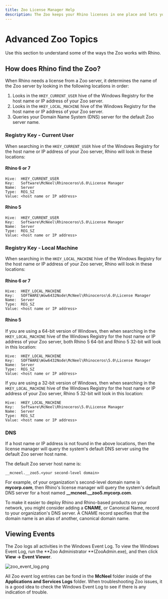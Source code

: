```yaml
---
title: Zoo License Manager Help
description: The Zoo keeps your Rhino licenses in one place and lets you share them with Rhino users on your network.
---
```

# Advanced Zoo Topics

Use this section to understand some of the ways the Zoo works with Rhino.

## How does Rhino find the Zoo?

When Rhino needs a license from a Zoo server, it determines the name of the Zoo server by looking in the following locations in order:

1. Looks in the ```HKEY_CURRENT_USER``` hive of the Windows Registry for the host name or IP address of your Zoo server.
2. Looks in the ```HKEY_LOCAL_MACHINE``` hive of the Windows Registry for the host name or IP address of your Zoo server.
3. Queries your Domain Name System (DNS) server for the default Zoo server name.

###  Registry Key - Current User

When searching in the ```HKEY_CURRENT_USER``` hive of the Windows Registry for the host name or IP address of your Zoo server, Rhino will look in these locations:

#### Rhino 6 or 7

```
Hive:  HKEY_CURRENT_USER
Key:   Software\McNeel\Rhinoceros\6.0\License Manager
Name:  Server
Type:  REG_SZ
Value: <host name or IP address>
```
#### Rhino 5
```
Hive:  HKEY_CURRENT_USER
Key:   Software\McNeel\Rhinoceros\5.0\License Manager
Name:  Server
Type:  REG_SZ
Value: <host name or IP address>
```

### Registry Key - Local Machine

When searching in the ```HKEY_LOCAL_MACHINE``` hive of the Windows Registry for the host name or IP address of your Zoo server, Rhino will look in these locations:

#### Rhino 6 or 7

```
Hive:  HKEY_LOCAL_MACHINE
Key:   SOFTWARE\Wow6432Node\McNeel\Rhinoceros\6.0\License Manager
Name:  Server
Type:  REG_SZ
Value: <host name or IP address>
```

#### Rhino 5

If you are using a 64-bit version of Windows, then when searching in the ```HKEY_LOCAL_MACHINE``` hive of the Windows Registry for the host name or IP address of your Zoo server, both Rhino 5 64-bit and Rhino 5 32-bit will look in this location:

```
Hive:  HKEY_LOCAL_MACHINE
Key:   SOFTWARE\Wow6432Node\McNeel\Rhinoceros\5.0\License Manager
Name:  Server
Type:  REG_SZ
Value: <host name or IP address>
```

If you are using a 32-bit version of Windows, then when searching in the ```HKEY_LOCAL_MACHINE``` hive of the Windows Registry for the host name or IP address of your Zoo server, Rhino 5 32-bit will look in this location:

```
Hive:  HKEY_LOCAL_MACHINE
Key:   Software\McNeel\Rhinoceros\5.0\License Manager
Name:  Server
Type:  REG_SZ
Value: <host name or IP address>
```

### DNS

If a host name or IP address is not found in the above locations, then the license manager will query the system's default DNS server using the default Zoo server host name.

The default Zoo server host name is:

`__mcneel.__zoo5.<your second-level domain>`

For example, of your organization's second-level domain name is **mycorp.com**, then Rhino's license manager will query the system's default DNS server for a host named **__mcneel.__zoo5.mycorp.com**.

To make it easier to deploy Rhino and Rhino-based products on your network, you might consider adding a **CNAME**, or Canonical Name, record to your organization's DNS server. A CNAME record specifies that the domain name is an alias of another, canonical domain name.

## Viewing Events

The Zoo logs all activities in the Windows Event Log. To view the Windows Event Log, run the **Zoo Administrator **(ZooAdmin.exe), and then click **View → Event Viewer**.

![zoo_event_log.png](http://docs.mcneel.com/zoo/5/en/images/zoo_event_log.png)

All Zoo event log entries can be fond in the **McNeel** folder inside of the **Applications and Services Logs** folder. When troubleshooting Zoo issues, it is a good idea to check the Windows Event Log to see if there is any indication of trouble.
```

```
